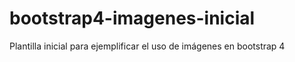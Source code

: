 # bootstrap4-imagenes-inicial
Plantilla inicial para ejemplificar el uso de imágenes en bootstrap 4
